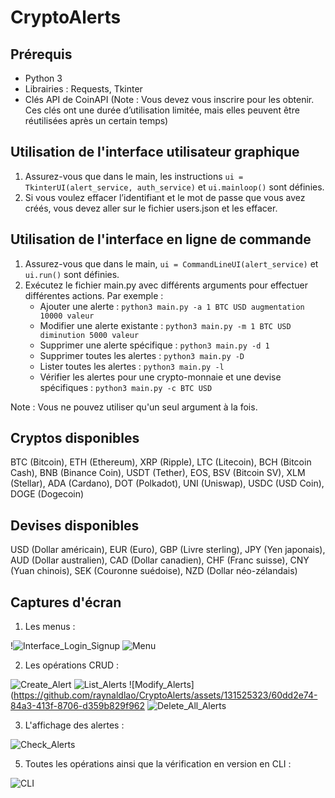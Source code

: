 # CryptoAlerts

## Prérequis

- Python 3
- Librairies : Requests, Tkinter
- Clés API de CoinAPI (Note : Vous devez vous inscrire pour les obtenir. Ces clés ont une durée d’utilisation limitée, mais elles peuvent être réutilisées après un certain temps)

## Utilisation de l'interface utilisateur graphique

1. Assurez-vous que dans le main, les instructions `ui = TkinterUI(alert_service, auth_service)` et `ui.mainloop()` sont définies.
2. Si vous voulez effacer l’identifiant et le mot de passe que vous avez créés, vous devez aller sur le fichier users.json et les effacer.

## Utilisation de l'interface en ligne de commande

1. Assurez-vous que dans le main, `ui = CommandLineUI(alert_service)` et `ui.run()` sont définies.
2. Exécutez le fichier main.py avec différents arguments pour effectuer différentes actions. Par exemple :
    - Ajouter une alerte : `python3 main.py -a 1 BTC USD augmentation 10000 valeur`
    - Modifier une alerte existante : `python3 main.py -m 1 BTC USD diminution 5000 valeur`
    - Supprimer une alerte spécifique : `python3 main.py -d 1`
    - Supprimer toutes les alertes : `python3 main.py -D`
    - Lister toutes les alertes : `python3 main.py -l`
    - Vérifier les alertes pour une crypto-monnaie et une devise spécifiques : `python3 main.py -c BTC USD`

Note : Vous ne pouvez utiliser qu'un seul argument à la fois.

## Cryptos disponibles

BTC (Bitcoin), ETH (Ethereum), XRP (Ripple), LTC (Litecoin), BCH (Bitcoin Cash), BNB (Binance Coin), USDT (Tether), EOS, BSV (Bitcoin SV), XLM (Stellar), ADA (Cardano), DOT (Polkadot), UNI (Uniswap), USDC (USD Coin), DOGE (Dogecoin)

## Devises disponibles

USD (Dollar américain), EUR (Euro), GBP (Livre sterling), JPY (Yen japonais), AUD (Dollar australien), CAD (Dollar canadien), CHF (Franc suisse), CNY (Yuan chinois), SEK (Couronne suédoise), NZD (Dollar néo-zélandais)

## Captures d'écran

1. Les menus :
   
!![Interface_Login_Signup](https://github.com/raynaldlao/CryptoAlerts/assets/131525323/5c2e3f89-c4de-4d42-ba40-8b3decfd7b9b)
![Menu](https://github.com/raynaldlao/CryptoAlerts/assets/131525323/cccad743-eb6c-488f-862e-0fd1bb4e9975)

2. Les opérations CRUD :

![Create_Alert](https://github.com/raynaldlao/CryptoAlerts/assets/131525323/d6570499-79bd-4506-bbec-d1d0fd989737)
![List_Alerts](https://github.com/raynaldlao/CryptoAlerts/assets/131525323/c6db6c4c-cb1f-4f60-81f1-a0f4c8951935)
![Modify_Alerts](https://github.com/raynaldlao/CryptoAlerts/assets/131525323/60dd2e74-84a3-413f-8706-d359b829f962
![Delete_All_Alerts](https://github.com/raynaldlao/CryptoAlerts/assets/131525323/149e8fd9-a994-47cc-b180-6037fd49f1bc)

3. L'affichage des alertes :

![Check_Alerts](https://github.com/raynaldlao/CryptoAlerts/assets/131525323/09bbd27d-d2ba-4481-980a-aff1fbfc6318)

5. Toutes les opérations ainsi que la vérification en version en CLI :

![CLI](https://github.com/raynaldlao/CryptoAlerts/assets/131525323/353f8365-0e73-45d4-b29d-e83193badc38)
